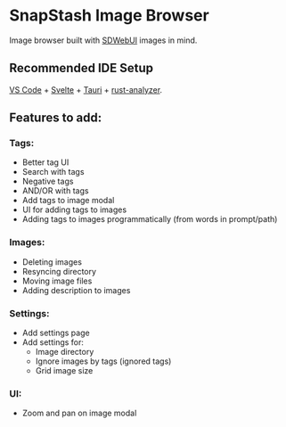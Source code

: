 # SnapStash Image Browser

Image browser built with [SDWebUI](https://github.com/AUTOMATIC1111/stable-diffusion-webui) images in mind.

## Recommended IDE Setup

[VS Code](https://code.visualstudio.com/) + [Svelte](https://marketplace.visualstudio.com/items?itemName=svelte.svelte-vscode) + [Tauri](https://marketplace.visualstudio.com/items?itemName=tauri-apps.tauri-vscode) + [rust-analyzer](https://marketplace.visualstudio.com/items?itemName=rust-lang.rust-analyzer).

## Features to add:

### Tags:

- Better tag UI
- Search with tags
- Negative tags
- AND/OR with tags
- Add tags to image modal
- UI for adding tags to images
- Adding tags to images programmatically (from words in prompt/path)

### Images:

- Deleting images
- Resyncing directory
- Moving image files
- Adding description to images

### Settings:

- Add settings page
- Add settings for:
  - Image directory
  - Ignore images by tags (ignored tags)
  - Grid image size

### UI:

- Zoom and pan on image modal
